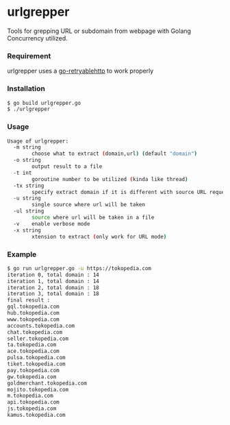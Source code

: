 # urlgrepper


Tools for grepping URL or subdomain from webpage with Golang Concurrency utilized. 


### Requirement

urlgrepper uses a [go-retryablehttp](github.com/hashicorp/go-retryablehttp") to work properly

### Installation

```sh
$ go build urlgrepper.go
$ ./urlgrepper
```



### Usage

```sh
Usage of urlgrepper:
  -m string
        choose what to extract (domain,url) (default "domain")
  -o string
        output result to a file
  -t int
        goroutine number to be utilized (kinda like thread)
  -tx string
        specify extract domain if it is different with source URL requested
  -u string
        single source where url will be taken
  -ul string
        source where url will be taken in a file
  -v    enable verbose mode
  -x string
        xtension to extract (only work for URL mode)


```



### Example
```sh
$ go run urlgrepper.go -u https://tokopedia.com
iteration 0, total domain : 14
iteration 1, total domain : 14
iteration 2, total domain : 18
iteration 3, total domain : 18
final result :
gql.tokopedia.com
hub.tokopedia.com
www.tokopedia.com
accounts.tokopedia.com
chat.tokopedia.com
seller.tokopedia.com
ta.tokopedia.com
ace.tokopedia.com
pulsa.tokopedia.com
tiket.tokopedia.com
pay.tokopedia.com
gw.tokopedia.com
goldmerchant.tokopedia.com
mojito.tokopedia.com
m.tokopedia.com
api.tokopedia.com
js.tokopedia.com
kamus.tokopedia.com

```


